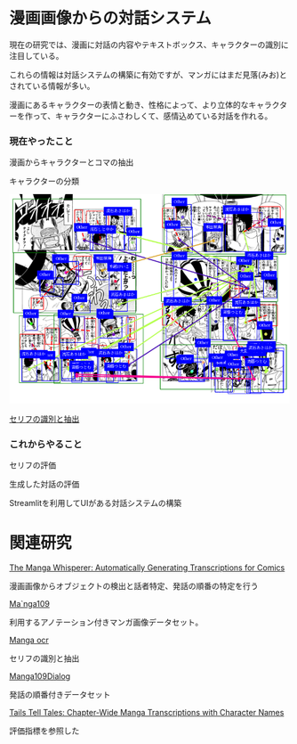# 漫画画像からの対話システム
<p>現在の研究では、漫画に対話の内容やテキストボックス、キャラクターの識別に注目している。</p>
<p>これらの情報は対話システムの構築に有効ですが、マンガにはまだ見落(みお)とされている情報が多い。</p>
<p>漫画にあるキャラクターの表情と動き、性格によって、より立体的なキャラクターを作って、キャラクターにふさわしくて、感情込めている対話を作れる。</p>

### 現在やったこと
<p>漫画からキャラクターとコマの抽出</p>
<p>キャラクターの分類</p>
<img src="/result/page.png">


<a href="/result//transcript.txt">セリフの識別と抽出</a>

### これからやること
<p>セリフの評価</p>
<p>生成した対話の評価</p>
<p>Streamlitを利用してUIがある対話システムの構築</p>


# 関連研究
<a href="https://colab.research.google.com/github/roboflow-ai/notebooks/blob/main/notebooks/train-yolov10-object-detection-on-custom-dataset.ipynb#scrollTo=SaKTSzSWnG7s">The Manga Whisperer: Automatically Generating Transcriptions for Comics </a>
<p>漫画画像からオブジェクトの検出と話者特定、発話の順番の特定を行う</p>


<a href="https://arxiv.org/abs/2401.10224">Ma`nga109</a>
<p>利用するアノテーション付きマンガ画像データセット。</p>

<a href="https://github.com/kha-white/manga-ocr">Manga ocr</a>
<p>セリフの識別と抽出</p>

<a href="https://github.com/manga109/public-annotations">Manga109Dialog</a>
<p>発話の順番付きデータセット</p>

<a href="https://arxiv.org/abs/2408.00298">Tails Tell Tales: Chapter-Wide Manga Transcriptions with Character Names</a>
<p>評価指標を参照した</p>
